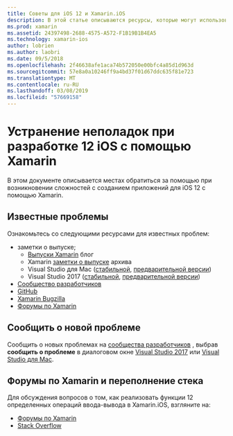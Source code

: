 ```yaml
---
title: Советы для iOS 12 и Xamarin.iOS
description: В этой статье описываются ресурсы, которые могут использоваться для устранения неполадок при разработке приложений Xamarin.iOS. Он рассматриваются известные проблемы, reporting нового вопроса и другие ресурсы по устранению неполадок.
ms.prod: xamarin
ms.assetid: 24397498-2688-4575-A572-F1B19B1B4EA5
ms.technology: xamarin-ios
author: lobrien
ms.author: laobri
ms.date: 09/5/2018
ms.openlocfilehash: 2f46638afe1aca74b572050e00bfc4a85d1d963d
ms.sourcegitcommit: 57e8a0a10246ff9a4bd37f01d67ddc635f81e723
ms.translationtype: MT
ms.contentlocale: ru-RU
ms.lasthandoff: 03/08/2019
ms.locfileid: "57669158"
---
```

# <a name="troubleshooting-ios-12-development-with-xamarin"></a>Устранение неполадок при разработке 12 iOS с помощью Xamarin

В этом документе описывается местах обратиться за помощью при возникновении сложностей с созданием приложений для iOS 12 с помощью Xamarin.

## <a name="known-issues"></a>Известные проблемы

Ознакомьтесь со следующими ресурсами для известных проблем:

- заметки о выпуске;
    - [Выпуски Xamarin](http://releases.xamarin.com/) блог
    - Xamarin [заметки о выпуске](https://docs.microsoft.com/xamarin/ios/release-notes/) архива
    - Visual Studio для Mac ([стабильной](https://docs.microsoft.com/visualstudio/releasenotes/vs2017-mac-relnotes), [предварительной версии](https://docs.microsoft.com/visualstudio/releasenotes/vs2017-mac-preview-relnotes))
    - Visual Studio 2017 ([стабильной](https://docs.microsoft.com/visualstudio/releasenotes/vs2017-relnotes), [предварительной версии](https://docs.microsoft.com/visualstudio/releasenotes/vs2017-preview-relnotes))
- [Сообщество разработчиков](https://developercommunity.visualstudio.com/search.html)
- [GitHub](https://github.com/xamarin/xamarin-macios/issues)
- [Xamarin Bugzilla](https://bugzilla.xamarin.com/query.cgi?product=iOS)
- [Форумы по Xamarin](https://forums.xamarin.com/categories/ios)

## <a name="report-a-new-issue"></a>Сообщить о новой проблеме

Сообщить о новых проблемах на [сообщества разработчиков](https://developercommunity.visualstudio.com/spaces/8/index.html) , выбрав **сообщить о проблеме** в диалоговом окне [Visual Studio 2017](https://docs.microsoft.com/visualstudio/ide/how-to-report-a-problem-with-visual-studio-2017) или [Visual Studio для Mac](https://docs.microsoft.com/visualstudio/mac/report-a-problem).

## <a name="xamarin-forums-and-stack-overflow"></a>Форумы по Xamarin и переполнение стека

Для обсуждения вопросов о том, как реализовать функции 12 определенных операций ввода-вывода в Xamarin.iOS, взгляните на:

- [Форумы по Xamarin](http://forums.xamarin.com/categories/ios)
- [Stack Overflow](https://stackoverflow.com/search?tab=newest&q=xamarin)
